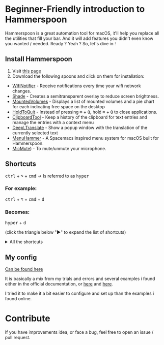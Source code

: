# Beginner-Friendly introduction to Hammerspoon 

Hammerspoon is a great automation tool for macOS, it'll help you replace all the utilities that fill your bar.
And it will add features you didn't even know you wanted / needed.
Ready ? Yeah ?
So, let's dive in !

## Install Hammerspoon

1. Visit [this page](https://github.com/Hammerspoon/hammerspoon)
2. Download the following spoons and click on them for installation:
* [WifiNotifier](https://www.hammerspoon.org/Spoons/WifiNotifier.html) - Receive notifications every time your wifi network changes.
* [Shade](https://www.hammerspoon.org/Spoons/Shade.html) - Creates a semitransparent overlay to reduce screen brightness.
* [MountedVolumes](https://www.hammerspoon.org/Spoons/MountedVolumes.html) - Displays a list of mounted volumes and a pie chart for each indicating free space on the desktop
* [HoldToQuit](https://www.hammerspoon.org/Spoons/HoldToQuit.html) - Instead of pressing <kbd>⌘</kbd> + <kbd>Q</kbd>, hold <kbd>⌘</kbd> + <kbd>Q</kbd> to close applications.
* [ClipboardTool](https://www.hammerspoon.org/Spoons/ClipboardTool.html) - Keep a history of the clipboard for text entries and manage the entries with a context menu
* [DeepLTranslate](https://www.hammerspoon.org/Spoons/DeepLTranslate.html) - Show a popup window with the translation of the currently selected text
* [MenuHammer](https://github.com/FryJay/MenuHammer) - A Spacemacs inspired menu system for macOS built for Hammerspoon.
* [MicMute](https://www.hammerspoon.org/Spoons/MicMute.html)) - To mute/unmute your microphone.


## Shortcuts

<kbd>ctrl</kbd> + <kbd>⌥</kbd> + <kbd>cmd</kbd> → Is referred to as <kbd>hyper</kbd>

### For example:
<kbd>ctrl</kbd> + <kbd>⌥</kbd> + <kbd>cmd</kbd> + <kbd>d</kbd>

### Becomes:
<kbd>hyper</kbd> + <kbd>d</kbd>

(click the triangle below "►" to expand the list of shortcuts)
<details>
<summary>All the shortcuts</summary>

#### Open Menu (*MenuHammer*)
<kbd>alt</kbd> + <kbd>space</kbd>
  
#### Open new Applications window
<kbd>hyper</kbd> + <kbd>1</kbd>

#### Run the "organize" app
[organize](https://github.com/tfeldmann/organize)
<kbd>hyper</kbd> + <kbd>2</kbd>
  
#### Focus on Finder window
<kbd>hyper</kbd> + <kbd>w</kbd>

#### Open Deepl (*DeepLTranslate*)
<kbd>hyper</kbd> + <kbd>d</kbd>

#### Focus on Firefox
<kbd>hyper</kbd> + <kbd>x</kbd>

#### Focus on Visual Studio Code
<kbd>hyper</kbd> + <kbd>c</kbd>

#### Focus on Telegram
<kbd>hyper</kbd> + <kbd>v</kbd>

#### Focus on Rambox
<kbd>hyper</kbd> + <kbd>b</kbd>

#### Focus on Mailspring
<kbd>hyper</kbd> + <kbd>n</kbd>

#### Focus on iTerm
<kbd>hyper</kbd> + <kbd>,</kbd>

#### Show Clipboard (*ClipboardTool*)
<kbd>hyper</kbd> + <kbd>,</kbd>
  
#### Run shade
<kbd>hyper</kbd> + <kbd>s</kbd>

#### Resize current window (*MiroWindowsManager*)
Resize to use the left half of the screen
<kbd>hyper</kbd> + <kbd>←</kbd>
  
Resize to use the right half of the screen
<kbd>hyper</kbd> + <kbd>→</kbd>
  
Resize to use the left top quarter of the screen
<kbd>hyper</kbd> + <kbd>←</kbd> + <kbd>↑</kbd>
  
Resize to use the right top quarter of the screen
<kbd>hyper</kbd> + <kbd>→</kbd> + <kbd>↑</kbd>

  ...
  
Resize to use the full width of the screen
<kbd>hyper</kbd> + <kbd>←</kbd> + <kbd>→</kbd>
  
Resize to use the full height of the screen
<kbd>hyper</kbd> + <kbd>↑</kbd> + <kbd>↓</kbd>

</details>

## My config
[Can be found here](init.lua)

It is basically a mix from my trials and errors and several examples i found either in the official documentation, or [here](https://msol.io/blog/tech/work-more-efficiently-on-your-mac-for-developers/) and [here](https://zzamboni.org/post/my-hammerspoon-configuration-with-commentary).

I tried it to make it a bit easier to configure and set up than the examples i found online.

# Contribute
If you have improvements idea, or face a bug, feel free to open an issue / pull request.
